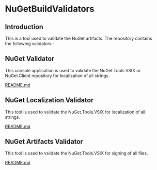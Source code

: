 # NuGetBuildValidators

## Introduction
This is a tool used to validate the NuGet artifacts. The repository contains the following validators - 

## NuGet Validator

This console application is used to validate the NuGet.Tools.VSIX or NuGet.Client repository for localization of all strings.

[README.md](https://github.com/mishra14/NuGetBuildValidators/tree/master/NuGetValidator)

## NuGet Localization Validator

This tool is used to validate the NuGet.Tools.VSIX for localization of all strings.

[README.md](https://github.com/mishra14/NuGetBuildValidators/tree/master/NuGetValidator.Localization)

## NuGet Artifacts Validator

This tool is used to validate the NuGet.Tools.VSIX for signing of all files.

[README.md](https://github.com/mishra14/NuGetBuildValidators/tree/master/NuGetValidator.Artifact)


